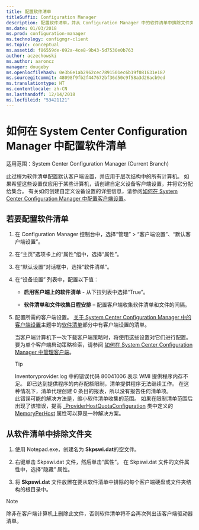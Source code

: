 ```yaml
---
title: 配置软件清单
titleSuffix: Configuration Manager
description: 配置软件清单，并从 Configuration Manager 中的软件清单中排除文件夹。
ms.date: 01/03/2018
ms.prod: configuration-manager
ms.technology: configmgr-client
ms.topic: conceptual
ms.assetid: f86559de-092a-4ce8-9b43-5d7530e0b763
author: aczechowski
ms.author: aaroncz
manager: dougeby
ms.openlocfilehash: 0e3b6e1ab2962cec7891501ec6b19f081631e187
ms.sourcegitcommit: 48098f9fb2f447672bf36d50c9f58a3d26acb9ed
ms.translationtype: HT
ms.contentlocale: zh-CN
ms.lasthandoff: 12/14/2018
ms.locfileid: "53421121"
---
```

# <a name="how-to-configure-software-inventory-in-system-center-configuration-manager"></a>如何在 System Center Configuration Manager 中配置软件清单

适用范围：System Center Configuration Manager (Current Branch)

此过程为软件清单配置默认客户端设置，并应用于层次结构中的所有计算机。 如果希望这些设置仅应用于某些计算机，请创建自定义设备客户端设置，并将它分配给集合。 有关如何创建自定义设备设置的详细信息，请参阅[如何在 System Center Configuration Manager 中配置客户端设置](../../../../core/clients/deploy/configure-client-settings.md)。   

## <a name="to-configure-software-inventory"></a>若要配置软件清单  

1. 在 Configuration Manager 控制台中，选择“管理” > “客户端设置”、“默认客户端设置”。  

2. 在“主页”选项卡上的“属性”组中，选择“属性”。  

3. 在“默认设置”对话框中，选择“软件清单”。  

4. 在“设备设置”  列表中，配置以下值：  

   -   **启用客户端上的软件清单** - 从下拉列表中选择“True”。  

   -   **软件清单和文件收集日程安排** – 配置客户端收集软件清单和文件的间隔。   

5. 配置所需的客户端设置。 [关于 System Center Configuration Manager 中的客户端设置](../../../../core/clients/deploy/about-client-settings.md#software-inventory)主题中的[软件清单](../../../../core/clients/deploy/about-client-settings.md)部分中有客户端设置的清单。  

   当客户端计算机下一次下载客户端策略时，将使用这些设置对它们进行配置。 要为单个客户端启动策略检索，请参阅 [如何在 System Center Configuration Manager 中管理客户端](../../../../core/clients/manage/manage-clients.md)。  

   > [!TIP]
   >   Inventoryprovider.log 中的错误代码 80041006 表示 WMI 提供程序内存不足。 即已达到提供程序的内存配额限制，清单提供程序无法继续工作。
   > 在这种情况下，清单代理创建 0 条目的报表，所以没有报告任何清单项。 <br/>
   > 此错误可能的解决方法是，缩小软件清单收集的范围。 如果在限制清单范围后出现了该错误，提高 [_ProviderHostQuotaConfiguration](https://msdn.microsoft.com/library/aa394671) 类中定义的 [MemoryPerHost](https://blogs.technet.microsoft.com/askperf/2008/09/16/memory-and-handle-quotas-in-the-wmi-provider-service/) 属性可以算是一种解决方案。

<!--SMS.480648 include WMI Out of memory tip -->


## <a name="to-exclude-folders-from-software-inventory"></a>从软件清单中排除文件夹  

1.  使用 Notepad.exe，创建名为 **Skpswi.dat**的空文件。  

2.  右键单击 Skpswi.dat 文件，然后单击“属性”。 在 Skpswi.dat 文件的文件属性中，选择“隐藏”  属性。  

3.  将 **Skpswi.dat** 文件放置在要从软件清单中排除的每个客户端硬盘或文件夹结构的根目录中。  

> [!NOTE]  
>  除非在客户端计算机上删除此文件，否则软件清单将不会再次列出该客户端驱动器清单。